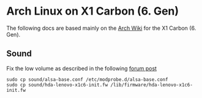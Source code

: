 # Arch Linux on X1 Carbon (6. Gen)

The following docs are based mainly on the [Arch Wiki](https://wiki.archlinux.org/index.php/Lenovo_ThinkPad_X1_Carbon_(Gen_6)) for the X1 Carbon (6. Gen).

## Sound

Fix the low volume as described in the following [forum post](https://forums.lenovo.com/t5/Linux-Discussion/X1-Carbon-Gen-6-weird-audio-behaviour/td-p/4167282)

```
sudo cp sound/alsa-base.conf /etc/modprobe.d/alsa-base.conf
sudo cp sound/hda-lenovo-x1c6-init.fw /lib/firmware/hda-lenovo-x1c6-init.fw
```
